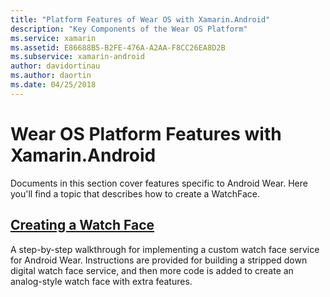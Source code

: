 ```yaml
---
title: "Platform Features of Wear OS with Xamarin.Android"
description: "Key Components of the Wear OS Platform"
ms.service: xamarin
ms.assetid: E86688B5-B2FE-476A-A2AA-F8CC26EA8D2B
ms.subservice: xamarin-android
author: davidortinau
ms.author: daortin
ms.date: 04/25/2018
---
```


# Wear OS Platform Features with Xamarin.Android

Documents in this section cover features specific to Android Wear. Here
you'll find a topic that describes how to create a WatchFace.

## [Creating a Watch Face](~/android/wear/platform/creating-a-watchface.md)

A step-by-step walkthrough for implementing a custom watch face service
for Android Wear. Instructions are provided for building a stripped
down digital watch face service, and then more code is added to create an
analog-style watch face with extra features.
